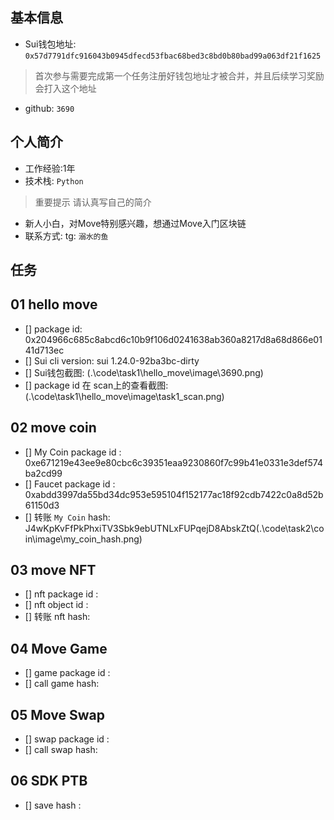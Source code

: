 ## 基本信息
- Sui钱包地址: `0x57d7791dfc916043b0945dfecd53fbac68bed3c8bd0b80bad99a063df21f1625`
> 首次参与需要完成第一个任务注册好钱包地址才被合并，并且后续学习奖励会打入这个地址
- github: `3690`

## 个人简介
- 工作经验:1年
- 技术栈: `Python`
> 重要提示 请认真写自己的简介
- 新人小白，对Move特别感兴趣，想通过Move入门区块链
- 联系方式: tg: `溺水的鱼` 

## 任务

##   01 hello move  
- [] package id: 0x204966c685c8abcd6c10b9f106d0241638ab360a8217d8a68d866e0141d713ec
- [] Sui cli version: sui 1.24.0-92ba3bc-dirty
- [] Sui钱包截图: (.\code\task1\hello_move\image\3690.png)
- [] package id 在 scan上的查看截图: (.\code\task1\hello_move\image\task1_scan.png)

##   02 move coin
- [] My Coin package id : 0xe671219e43ee9e80cbc6c39351eaa9230860f7c99b41e0331e3def574ba2cd99
- [] Faucet package id : 0xabdd3997da55bd34dc953e595104f152177ac18f92cdb7422c0a8d52b61150d3
- [] 转账 `My Coin` hash: J4wKpKvFfPkPhxiTV3Sbk9ebUTNLxFUPqejD8AbskZtQ(.\code\task2\coin\image\my_coin_hash.png)

##   03 move NFT
- [] nft package id :
- [] nft object id : 
- [] 转账 nft  hash:

##   04 Move Game
- [] game package id :
- [] call game hash:

##   05 Move Swap
- [] swap package id :
- [] call swap hash:

##   06 SDK PTB
- [] save hash :
